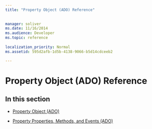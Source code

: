 ```yaml
---
title: "Property Object (ADO) Reference"
 
 
manager: soliver
ms.date: 11/16/2014
ms.audience: Developer
ms.topic: reference
  
localization_priority: Normal
ms.assetid: 595d2afb-1d5b-4138-9066-b5d14cdceeb2

---
```


# Property Object (ADO) Reference

## In this section

- [Property Object (ADO)](property-object-ado.md)
    
- [Property Properties, Methods, and Events (ADO)](property-properties-methods-and-events-ado.md)
    

